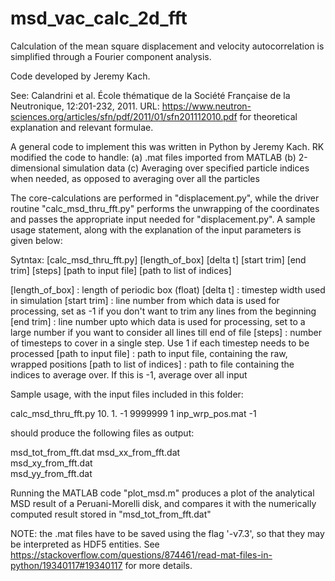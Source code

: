 # msd_vac_calc_2d_fft

Calculation of the mean square displacement and velocity autocorrelation is simplified through a Fourier component analysis.

Code developed by Jeremy Kach.
 
See: Calandrini et al. École thématique de la Société
    Française de la Neutronique, 12:201-232, 2011. URL: https://www.neutron-sciences.org/articles/sfn/pdf/2011/01/sfn201112010.pdf 
for theoretical explanation and relevant formulae.

A general code to implement this was written in 
Python by Jeremy Kach. RK modified the code to handle: 
                (a) .mat files imported from MATLAB 
                (b) 2-dimensional simulation data
                (c) Averaging over specified particle indices when needed, as opposed to 
                    averaging over all the particles

The core-calculations are performed in "displacement.py", while the driver routine "calc_msd_thru_fft.py" performs the unwrapping of the coordinates and passes the appropriate input needed for "displacement.py". A sample usage statement, along with the explanation of the input parameters is given below:

Sytntax: [calc_msd_thru_fft.py] [length_of_box] [delta t] [start trim] [end trim] [steps] [path to input file] [path to list of indices]

[length_of_box]           : length of periodic box (float)
[delta t]                 : timestep width used in simulation
[start trim]              : line number from which data is used for processing, set as -1 if you don't want to trim any lines from the beginning
[end trim]	          : line number upto which data is used for processing, set to a large number if you want to consider all lines till end of file
[steps]                   : number of timesteps to cover in a single step. Use 1 if each timestep needs to be processed
[path to input file]      : path to input file, containing the raw, wrapped positions
[path to list of indices] : path to file containing the indices to average over. If this is -1, average over all input

Sample usage, with the input files included in this folder:

calc_msd_thru_fft.py 10. 1. -1 9999999 1 inp_wrp_pos.mat -1

should produce the following files as output:

msd_tot_from_fft.dat 
msd_xx_from_fft.dat  
msd_xy_from_fft.dat  
msd_yy_from_fft.dat 

Running the MATLAB code "plot_msd.m" produces a plot of the analytical MSD result of a Peruani-Morelli disk, and compares it with the numerically computed result stored in "msd_tot_from_fft.dat"

NOTE: the .mat files have to be saved using the flag '-v7.3', so that they may be interpreted as HDF5 entities. See
https://stackoverflow.com/questions/874461/read-mat-files-in-python/19340117#19340117
for more details.


